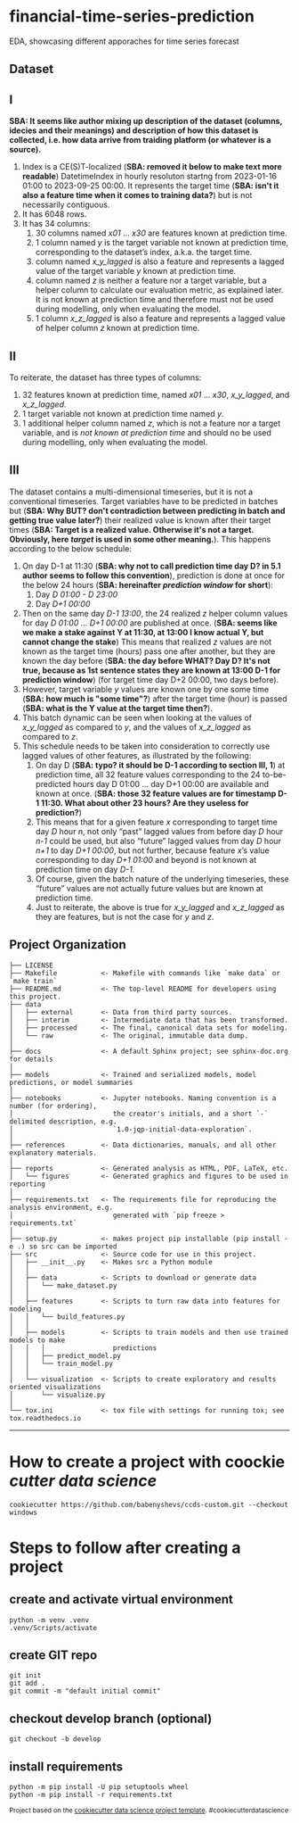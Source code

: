 financial-time-series-prediction
==============================

EDA, showcasing different apporaches for time series forecast

Dataset
------------
## I
**SBA: It seems like author mixing up description of the dataset (columns, idecies and their meanings) and description of how this dataset is collected, i.e. how data arrive from traiding platform (or whatever is a source).**

1. Index is a CE(S)T-localized (**SBA: removed it below to make text more readable**) DatetimeIndex in hourly resoluton startng from 2023-01-16 01:00 to 2023-09-25 00:00. It represents the target time (**SBA: isn't it also a feature time when it comes to training data?**) but is not necessarily contiguous.
2. It has 6048 rows.
3. It has 34 columns:
    1. 30 columns named *x01* … *x30* are features known at prediction time.
    2. 1 column named *y* is the target variable not known at prediction time, corresponding to the dataset’s index, a.k.a. the target time.
    3. column named *x_y_lagged* is also a feature and represents a lagged value of the target variable *y* known at prediction time.
    4. column named *z* is neither a feature nor a target variable, but a helper column to calculate our evaluation metric, as explained later. It is not known at prediction time and therefore must not be used during modelling, only when evaluating the model.
    5. 1 column *x_z_lagged* is also a feature and represents a lagged value of helper column *z* known at prediction time.

## II
To reiterate, the dataset has three types of columns:
1. 32 features known at prediction time, named *x01* … *x30*, *x_y_lagged*, and *x_z_lagged*.
2. 1 target variable not known at prediction time named *y*.
3. 1 additional helper column named *z*, which is not a feature nor a target variable, and is *not known at prediction time* and should no be used during modelling, only when evaluating the model.

## III
The dataset contains a multi-dimensional timeseries, but it is not a conventional timeseries. Target variables have to be predicted in batches but (**SBA: Why BUT? don't contradiction between predicting in batch and getting true value later?**) their realized value is known after their target times (**SBA: Target is a realized value. Otherwise it's not a target. Obviously, here *target* is used in some other meaning.**). This happens according to the below schedule:
1. On day D-1 at 11:30 (**SBA: why not to call prediction time day D? in 5.1 author seems to follow this convention**), prediction is done at once for the below 24 hours (**SBA: hereinafter *prediction window* for short**):
    1. Day *D 01:00 - D 23:00*
    2. Day *D+1 00:00*
2. Then on the same day *D-1 13:00*, the 24 realized *z* helper column values for day *D 01:00 … D+1 00:00* are published at once. (**SBA: seems like we make a stake against Y at 11:30, at 13:00 I know actual Y, but cannot change the stake**) This means that realized *z* values are not known as the target time (hours) pass one after another, but they are known the day before (**SBA: the day before WHAT? Day D? It's not true, because as 1st sentence states they are known at 13:00 D-1 for prediction window**) (for target time day D+2 00:00, two days before). 
3. However, target variable *y* values are known one by one some time (**SBA: how much is "some time"?**) after the target time (hour) is passed (**SBA: what is the Y value at the target time then?**).
4. This batch dynamic can be seen when looking at the values of *x_y_lagged* as compared to *y*, and the values of *x_z_lagged* as compared to *z*.
5. This schedule needs to be taken into consideration to correctly use lagged values of other features, as illustrated by the following:
    1. On day D (**SBA: typo? it should be D-1 according to section III, 1**) at prediction time, all 32 feature values corresponding to the 24 to-be-predicted hours day D 01:00 … day D+1 00:00 are available and known at once. (**SBA: those 32 feature values are for timestamp D-1 11:30. What about other 23 hours? Are they useless for prediction?**)
    3. This means that for a given feature *x* corresponding to target time day *D* hour *n*, not only “past” lagged values from before day *D* hour *n-1* could be used, but also “future” lagged values from day *D* hour *n+1* to day *D+1 00:00*, but not further, because feature *x*’s value corresponding to day *D+1 01:00* and beyond is not known at prediction time on day *D-1.*
    4. Of course, given the batch nature of the underlying timeseries, these “future” values are not actually future values but are known at prediction time.
    5. Just to reiterate, the above is true for *x_y_lagged* and *x_z_lagged* as they are features, but is not the case for *y* and *z*.

Project Organization
------------

    ├── LICENSE
    ├── Makefile           <- Makefile with commands like `make data` or `make train`
    ├── README.md          <- The top-level README for developers using this project.
    ├── data
    │   ├── external       <- Data from third party sources.
    │   ├── interim        <- Intermediate data that has been transformed.
    │   ├── processed      <- The final, canonical data sets for modeling.
    │   └── raw            <- The original, immutable data dump.
    │
    ├── docs               <- A default Sphinx project; see sphinx-doc.org for details
    │
    ├── models             <- Trained and serialized models, model predictions, or model summaries
    │
    ├── notebooks          <- Jupyter notebooks. Naming convention is a number (for ordering),
    │                         the creator's initials, and a short `-` delimited description, e.g.
    │                         `1.0-jqp-initial-data-exploration`.
    │
    ├── references         <- Data dictionaries, manuals, and all other explanatory materials.
    │
    ├── reports            <- Generated analysis as HTML, PDF, LaTeX, etc.
    │   └── figures        <- Generated graphics and figures to be used in reporting
    │
    ├── requirements.txt   <- The requirements file for reproducing the analysis environment, e.g.
    │                         generated with `pip freeze > requirements.txt`
    │
    ├── setup.py           <- makes project pip installable (pip install -e .) so src can be imported
    ├── src                <- Source code for use in this project.
    │   ├── __init__.py    <- Makes src a Python module
    │   │
    │   ├── data           <- Scripts to download or generate data
    │   │   └── make_dataset.py
    │   │
    │   ├── features       <- Scripts to turn raw data into features for modeling
    │   │   └── build_features.py
    │   │
    │   ├── models         <- Scripts to train models and then use trained models to make
    │   │   │                 predictions
    │   │   ├── predict_model.py
    │   │   └── train_model.py
    │   │
    │   └── visualization  <- Scripts to create exploratory and results oriented visualizations
    │       └── visualize.py
    │
    └── tox.ini            <- tox file with settings for running tox; see tox.readthedocs.io


--------

# How to create a project with coockie *cutter data science*

    cookiecutter https://github.com/babenyshevs/ccds-custom.git --checkout windows

# Steps to follow after creating a project
## create and activate virtual environment

    python -m venv .venv
    .venv/Scripts/activate

## create GIT repo

    git init
    git add .
    git commit -m "default initial commit"

## checkout develop branch (optional)

    git checkout -b develop

## install requirements

    python -m pip install -U pip setuptools wheel
    python -m pip install -r requirements.txt

<p><small>Project based on the <a target="_blank" href="https://drivendata.github.io/cookiecutter-data-science/">cookiecutter data science project template</a>. #cookiecutterdatascience</small></p>

